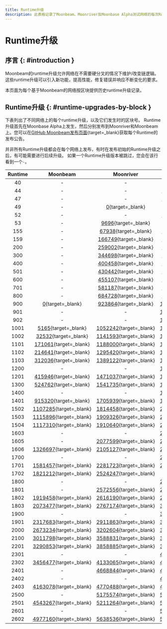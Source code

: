```yaml
---
title: Runtime升级
description: 此表格记录了Moonbeam、Moonriver及Moonbase Alpha测试网络的每次Runtime升级及其执行区块号。
---
```


# Runtime升级

## 序言 {: #introduction }

Moonbeam的runtime升级允许网络在不需要硬分叉的情况下维护/改变链逻辑。 这些runtime升级可以引入新功能，提高性能，修复错误并响应不断变化的要求。

本页面为每个基于Moonbeam的网络按区块提供历史runtime升级记录。

## Runtime升级 {: #runtime-upgrades-by-block }

下表列出了不同网络上的每个runtime升级，以及它们发生时的区块号。 Runtime升级首先在Moonbase Alpha上发生，然后分别发布到Moonriver和Moonbeam上。您可以在[GitHub Moonbeam发布页面](https://github.com/moonbeam-foundation/moonbeam/releases){target=\_blank}获取每个Runtime的发布公告。

并非所有Runtime升级都会在每个网络上发布，有时在发布初始的Runtime升级之后，有可能需要进行后续升级。 如果一个Runtime升级版本被跳过，您会在该行看到一个`-`。

| Runtime |                              Moonbeam                               |                              Moonriver                               |                           Moonbase Alpha                            |
|:-------:|:-------------------------------------------------------------------:|:--------------------------------------------------------------------:|:-------------------------------------------------------------------:|
|   40    |                                  -                                  |                                  -                                   |       [0](https://moonbase.subscan.io/block/0){target=\_blank}       |
|   44    |                                  -                                  |                                  -                                   |  [142863](https://moonbase.subscan.io/block/142863){target=\_blank}  |
|   47    |                                  -                                  |                                  -                                   |  [209144](https://moonbase.subscan.io/block/209144){target=\_blank}  |
|   49    |                                  -                                  |       [0](https://moonriver.subscan.io/block/0){target=\_blank}       |                                  -                                  |
|   52    |                                  -                                  |                                  -                                   |  [238827](https://moonbase.subscan.io/block/238827){target=\_blank}  |
|   53    |                                  -                                  |    [9696](https://moonriver.subscan.io/block/9696){target=\_blank}    |                                  -                                  |
|   155   |                                  -                                  |   [67938](https://moonriver.subscan.io/block/67938){target=\_blank}   |  [278703](https://moonbase.subscan.io/block/278703){target=\_blank}  |
|   159   |                                  -                                  |  [166749](https://moonriver.subscan.io/block/166749){target=\_blank}  |  [383465](https://moonbase.subscan.io/block/383465){target=\_blank}  |
|   200   |                                  -                                  |  [259002](https://moonriver.subscan.io/block/259002){target=\_blank}  |  [457614](https://moonbase.subscan.io/block/457614){target=\_blank}  |
|   300   |                                  -                                  |  [344698](https://moonriver.subscan.io/block/344698){target=\_blank}  |  [485543](https://moonbase.subscan.io/block/485543){target=\_blank}  |
|   400   |                                  -                                  |  [400458](https://moonriver.subscan.io/block/400458){target=\_blank}  |  [610935](https://moonbase.subscan.io/block/610935){target=\_blank}  |
|   501   |                                  -                                  |  [430442](https://moonriver.subscan.io/block/430442){target=\_blank}  |  [653692](https://moonbase.subscan.io/block/653692){target=\_blank}  |
|   600   |                                  -                                  |  [455107](https://moonriver.subscan.io/block/455107){target=\_blank}  |  [675176](https://moonbase.subscan.io/block/675176){target=\_blank}  |
|   701   |                                  -                                  |  [581187](https://moonriver.subscan.io/block/581187){target=\_blank}  |  [797200](https://moonbase.subscan.io/block/797200){target=\_blank}  |
|   800   |                                  -                                  |  [684728](https://moonriver.subscan.io/block/684728){target=\_blank}  |  [915684](https://moonbase.subscan.io/block/915684){target=\_blank}  |
|   900   |       [0](https://moonbeam.subscan.io/block/0){target=\_blank}       |  [923864](https://moonriver.subscan.io/block/923864){target=\_blank}  | [1075626](https://moonbase.subscan.io/block/1075626){target=\_blank} |
|   901   |                                  -                                  |                                  -                                   | [1130271](https://moonbase.subscan.io/block/1130271){target=\_blank} |
|   902   |                                  -                                  |                                  -                                   | [1175311](https://moonbase.subscan.io/block/1175311){target=\_blank} |
|  1001   |    [5165](https://moonbeam.subscan.io/block/5165){target=\_blank}    | [1052242](https://moonriver.subscan.io/block/1052242){target=\_blank} | [1285916](https://moonbase.subscan.io/block/1285916){target=\_blank} |
|  1002   |   [32532](https://moonbeam.subscan.io/block/32532){target=\_blank}   | [1141593](https://moonriver.subscan.io/block/1141593){target=\_blank} | [1396972](https://moonbase.subscan.io/block/1396972){target=\_blank} |
|  1101   |  [171061](https://moonbeam.subscan.io/block/171061){target=\_blank}  | [1188000](https://moonriver.subscan.io/block/1188000){target=\_blank} | [1426319](https://moonbase.subscan.io/block/1426319){target=\_blank} |
|  1102   |  [214641](https://moonbeam.subscan.io/block/214641){target=\_blank}  | [1295420](https://moonriver.subscan.io/block/1295420){target=\_blank} | [1517440](https://moonbase.subscan.io/block/1517440){target=\_blank} |
|  1103   |  [312036](https://moonbeam.subscan.io/block/312036){target=\_blank}  | [1389122](https://moonriver.subscan.io/block/1389122){target=\_blank} | [1591913](https://moonbase.subscan.io/block/1591913){target=\_blank} |
|  1200   |                                  -                                  |                                  -                                   | [1648994](https://moonbase.subscan.io/block/1648994){target=\_blank} |
|  1201   |  [415946](https://moonbeam.subscan.io/block/415946){target=\_blank}  | [1471037](https://moonriver.subscan.io/block/1471037){target=\_blank} | [1679619](https://moonbase.subscan.io/block/1679619){target=\_blank} |
|  1300   |  [524762](https://moonbeam.subscan.io/block/524762){target=\_blank}  | [1541735](https://moonriver.subscan.io/block/1541735){target=\_blank} | [1761128](https://moonbase.subscan.io/block/1761128){target=\_blank} |
|  1400   |                                  -                                  |                                  -                                   | [1962557](https://moonbase.subscan.io/block/1962557){target=\_blank} |
|  1401   |  [915320](https://moonbeam.subscan.io/block/915320){target=\_blank}  | [1705939](https://moonriver.subscan.io/block/1705939){target=\_blank} | [1967358](https://moonbase.subscan.io/block/1967358){target=\_blank} |
|  1502   | [1107285](https://moonbeam.subscan.io/block/1107285){target=\_blank} | [1814458](https://moonriver.subscan.io/block/1814458){target=\_blank} | [2112058](https://moonbase.subscan.io/block/2112058){target=\_blank} |
|  1503   | [1115896](https://moonbeam.subscan.io/block/1115896){target=\_blank} | [1909326](https://moonriver.subscan.io/block/1909326){target=\_blank} | [2220736](https://moonbase.subscan.io/block/2220736){target=\_blank} |
|  1504   | [1117310](https://moonbeam.subscan.io/block/1117310){target=\_blank} | [1910640](https://moonriver.subscan.io/block/1910640){target=\_blank} | [2221773](https://moonbase.subscan.io/block/2221773){target=\_blank} |
|  1603   |                                  -                                  |                                  -                                   | [2285347](https://moonbase.subscan.io/block/2285347){target=\_blank} |
|  1605   |                                  -                                  | [2077599](https://moonriver.subscan.io/block/2077599){target=\_blank} | [2318567](https://moonbase.subscan.io/block/2318567){target=\_blank} |
|  1606   | [1326697](https://moonbeam.subscan.io/block/1326697){target=\_blank} | [2105127](https://moonriver.subscan.io/block/2105127){target=\_blank} | [2379759](https://moonbase.subscan.io/block/2379759){target=\_blank} |
|  1700   |                                  -                                  |                                  -                                   | [2529736](https://moonbase.subscan.io/block/2529736){target=\_blank} |
|  1701   | [1581457](https://moonbeam.subscan.io/block/1581457){target=\_blank} | [2281723](https://moonriver.subscan.io/block/2281723){target=\_blank} | [2534200](https://moonbase.subscan.io/block/2534200){target=\_blank} |
|  1702   | [1821212](https://moonbeam.subscan.io/block/1821212){target=\_blank} | [2524247](https://moonriver.subscan.io/block/2524247){target=\_blank} |                                  -                                  |
|  1800   |                                  -                                  |                                  -                                   | [2748786](https://moonbase.subscan.io/block/2748786){target=\_blank} |
|  1801   |                                  -                                  | [2572556](https://moonriver.subscan.io/block/2572556){target=\_blank} | [2830542](https://moonbase.subscan.io/block/2830542){target=\_blank} |
|  1802   | [1919458](https://moonbeam.subscan.io/block/1919458){target=\_blank} | [2616190](https://moonriver.subscan.io/block/2616190){target=\_blank} | [2879403](https://moonbase.subscan.io/block/2879403){target=\_blank} |
|  1803   | [2073477](https://moonbeam.subscan.io/block/2073477){target=\_blank} | [2767174](https://moonriver.subscan.io/block/2767174){target=\_blank} | [3004714](https://moonbase.subscan.io/block/3004714){target=\_blank} |
|  1900   |                                  -                                  |                                  -                                   | [3069635](https://moonbase.subscan.io/block/3069635){target=\_blank} |
|  1901   | [2317683](https://moonbeam.subscan.io/block/2317683){target=\_blank} | [2911863](https://moonriver.subscan.io/block/2911863){target=\_blank} | [3073562](https://moonbase.subscan.io/block/3073562){target=\_blank} |
|  2000   | [2673234](https://moonbeam.subscan.io/block/2673234){target=\_blank} | [3202604](https://moonriver.subscan.io/block/3202604){target=\_blank} | [3310369](https://moonbase.subscan.io/block/3310369){target=\_blank} |
|  2100   | [3011798](https://moonbeam.subscan.io/block/3011798){target=\_blank} | [3588831](https://moonriver.subscan.io/block/3588831){target=\_blank} | [3609708](https://moonbase.subscan.io/block/3609708){target=\_blank} |
|  2201   | [3290853](https://moonbeam.subscan.io/block/3290853){target=\_blank} | [3858885](https://moonriver.subscan.io/block/3858885){target=\_blank} | [3842850](https://moonbase.subscan.io/block/3842850){target=\_blank} |
|  2301   |                                  -                                  |                                  -                                   | [4172407](https://moonbase.subscan.io/block/4172407){target=\_blank} |
|  2302   | [3456477](https://moonbeam.subscan.io/block/3456477){target=\_blank} | [4133065](https://moonriver.subscan.io/block/4133065){target=\_blank} | [4193323](https://moonbase.subscan.io/block/4193323){target=\_blank} |
|  2401   |                                  -                                  | [4668844](https://moonriver.subscan.io/block/4668844){target=\_blank} | [4591616](https://moonbase.subscan.io/block/4591616){target=\_blank} |
|  2402   |                                  -                                  |                                  -                                   | [4772817](https://moonbase.subscan.io/block/4772817){target=\_blank} |
|  2403   | [4163078](https://moonbeam.subscan.io/block/4163078){target=\_blank} | [4770488](https://moonriver.subscan.io/block/4770488){target=\_blank} | [4804425](https://moonbase.subscan.io/block/4804425){target=\_blank} |
|  2500   |                                  -                                  | [5175574](https://moonriver.subscan.io/block/5175574){target=\_blank} | [5053547](https://moonbase.subscan.io/block/5053547){target=\_blank} |
|  2501   | [4543267](https://moonbeam.subscan.io/block/4543267){target=\_blank} | [5211264](https://moonriver.subscan.io/block/5211264){target=\_blank} | [5194594](https://moonbase.subscan.io/block/5194594){target=\_blank} |
|  2601   |                                  -                                  |                                  -                                   | [5474345](https://moonbase.subscan.io/block/5474345){target=\_blank} |
|  2602   | [4977160](https://moonbeam.subscan.io/block/4977160){target=\_blank} | [5638536](https://moonriver.subscan.io/block/5638536){target=\_blank} | [5576588](https://moonbase.subscan.io/block/5576588){target=\_blank} |